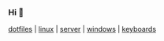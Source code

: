 ### Hi 👋

<!-- Employers: [resume.pdf](https://github.com/brettinternet/cv/blob/master/resume.pdf) | [cv.pdf](https://github.com/brettinternet/cv/blob/master/cv.pdf) -->

[dotfiles](https://github.com/brettinternet/dotfiles) | [linux](https://github.com/brettinternet/linux) | [server](https://github.com/brettinternet/homelab) | [windows](https://github.com/brettinternet/windows) | [keyboards](https://github.com/brettinternet/keyboards)
